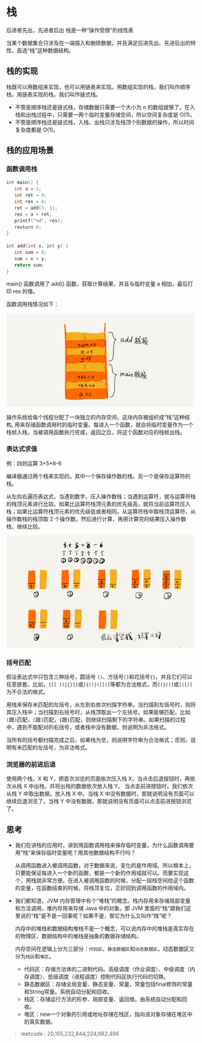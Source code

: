 # 栈

后进者先出，先进者后出
栈是一种“操作受限”的线性表

当某个数据集合只涉及在一端插入和删除数据，并且满足后进先出、先进后出的特性，首选“栈”这种数据结构。

## 栈的实现

栈既可以用数组来实现，也可以用链表来实现。用数组实现的栈，我们叫作顺序栈，用链表实现的栈，我们叫作链式栈。

* 不管是顺序栈还是链式栈，存储数据只需要一个大小为 n 的数组就够了。在入栈和出栈过程中，只需要一两个临时变量存储空间，所以空间复杂度是 O(1)。
* 不管是顺序栈还是链式栈，入栈、出栈只涉及栈顶个别数据的操作，所以时间复杂度都是 O(1)。

## 栈的应用场景

### 函数调用栈

```c++
int main() {
   int a = 1;
   int ret = 0;
   int res = 0;
   ret = add(3, 5);
   res = a + ret;
   printf("%d", res);
   reuturn 0;
}

int add(int x, int y) {
   int sum = 0;
   sum = x + y;
   return sum;
}
```

main() 函数调用了 add() 函数，获取计算结果，并且与临时变量 a 相加，最后打印 res 的值。

函数调用栈情况如下：

<img src="./resource/函数调用栈.jpg" width = "500" height = "250"/>

操作系统给每个线程分配了一块独立的内存空间，这块内存被组织成“栈”这种结构, 用来存储函数调用时的临时变量。每进入一个函数，就会将临时变量作为一个栈帧入栈，当被调用函数执行完成，返回之后，将这个函数对应的栈帧出栈。

### 表达式求值

例：四则运算 3+5*8-6

编译器通过两个栈来实现的。其中一个保存操作数的栈，另一个是保存运算符的栈。

从左向右遍历表达式，当遇到数字，压入操作数栈；当遇到运算符，就与运算符栈的栈顶元素进行比较。如果比运算符栈顶元素的优先级高，就将当前运算符压入栈；如果比运算符栈顶元素的优先级低或者相同，从运算符栈中取栈顶运算符，从操作数栈的栈顶取 2 个操作数，然后进行计算，再把计算完的结果压入操作数栈，继续比较。

<img src="./resource/表达式求值栈操作.jpg" width = "500" height = "300"/>

### 括号匹配

假设表达式中只包含三种括号，圆括号 `()`、方括号`[]`和花括号`{}`，并且它们可以任意嵌套。比如，`{[] ()[{}]}`或`[{()}([])]`等都为合法格式，而`{[}()]`或`[({)]`为不合法的格式。

用栈来保存未匹配的左括号，从左到右依次扫描字符串。当扫描到左括号时，则将其压入栈中；当扫描到右括号时，从栈顶取出一个左括号。如果能够匹配，比如`(`跟`)`匹配，`[`跟`]`匹配，`{`跟`}`匹配，则继续扫描剩下的字符串。如果扫描的过程中，遇到不能配对的右括号，或者栈中没有数据，则说明为非法格式。

当所有的括号都扫描完成之后，如果栈为空，则说明字符串为合法格式；否则，说明有未匹配的左括号，为非法格式。

### 浏览器的前进后退

使用两个栈，X 和 Y，把首次浏览的页面依次压入栈 X，当点击后退按钮时，再依次从栈 X 中出栈，并将出栈的数据依次放入栈 Y。
当点击前进按钮时，我们依次从栈 Y 中取出数据，放入栈 X 中。当栈 X 中没有数据时，那就说明没有页面可以继续后退浏览了。当栈 Y 中没有数据，那就说明没有页面可以点击前进按钮浏览了。

## 思考

* 我们在讲栈的应用时，讲到用函数调用栈来保存临时变量，为什么函数调用要用“栈”来保存临时变量呢？用其他数据结构不行吗？

    从调用函数进入被调用函数，对于数据来说，变化的是作用域。所以根本上，只要能保证每进入一个新的函数，都是一个新的作用域就可以。而要实现这个，用栈就非常方便。在进入被调用函数的时候，分配一段栈空间给这个函数的变量，在函数结束的时候，将栈顶复位，正好回到调用函数的作用域内。

* 我们都知道，JVM 内存管理中有个“堆栈”的概念。栈内存用来存储局部变量和方法调用，堆内存用来存储 Java 中的对象。那 JVM 里面的“栈”跟我们这里说的“栈”是不是一回事呢？如果不是，那它为什么又叫作“栈”呢？

    内存中的堆栈和数据结构堆栈不是一个概念，可以说内存中的堆栈是真实存在的物理区，数据结构中的堆栈是抽象的数据存储结构。

    内存空间在逻辑上分为三部分：`代码区`、`静态数据区`和`动态数据区`，动态数据区又分为`栈区`和`堆区`。

  * 代码区：存储方法体的二进制代码。高级调度（作业调度）、中级调度（内存调度）、低级调度（进程调度）控制代码区执行代码的切换。
  * 静态数据区：存储全局变量、静态变量、常量，常量包括final修饰的常量和String常量。系统自动分配和回收。
  * 栈区：存储运行方法的形参、局部变量、返回值。由系统自动分配和回收。
  * 堆区：new一个对象的引用或地址存储在栈区，指向该对象存储在堆区中的真实数据。

> leetcode : 20,155,232,844,224,682,496
